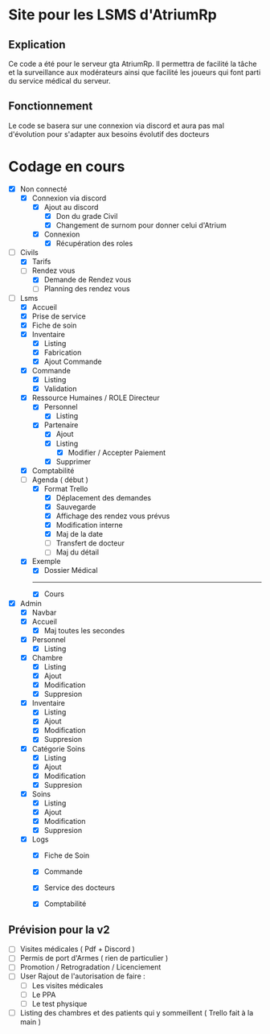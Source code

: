 # Site pour les LSMS d'AtriumRp

## Explication
Ce code a été pour le serveur gta AtriumRp. Il permettra de facilité la tâche et la surveillance aux modérateurs ainsi que facilité les joueurs qui font parti du service médical du serveur.

## Fonctionnement
Le code se basera sur une connexion via discord et aura pas mal d'évolution pour s'adapter aux besoins évolutif des docteurs

# Codage en cours
- [x] Non connecté
    - [x] Connexion via discord
        - [x] Ajout au discord
            - [x] Don du grade Civil
            - [x] Changement de surnom pour donner celui d'Atrium
        - [x] Connexion
            - [x] Récupération des roles
- [ ] Civils
    - [x] Tarifs
    - [ ] Rendez vous
        - [x] Demande de Rendez vous
        - [ ] Planning des rendez vous
- [ ] Lsms
    - [x] Accueil
    - [x] Prise de service
    - [x] Fiche de soin 
    - [x] Inventaire
        - [x] Listing
        - [x] Fabrication
        - [x] Ajout Commande
    - [x] Commande
        - [x] Listing
        - [x] Validation
    - [x] Ressource Humaines / ROLE Directeur
        - [x] Personnel
            - [x] Listing
        - [x] Partenaire
            - [x] Ajout 
            - [x] Listing
                - [x] Modifier / Accepter Paiement 
            - [x] Supprimer
    - [x] Comptabilité
    - [ ] Agenda  ( début )
        - [x] Format Trello
            - [x] Déplacement des demandes
            - [x] Sauvegarde
            - [x] Affichage des rendez vous prévus
            - [x] Modification interne
            - [x] Maj de la date
            - [ ] Transfert de docteur
            - [ ] Maj du détail
    - [x] Exemple
        - [x] Dossier Médical
        ------------------------
        - [x] Cours 
- [x] Admin
    - [x] Navbar 
    - [x] Accueil
        - [x] Maj toutes les secondes
    - [x] Personnel
        - [x] Listing
    - [x] Chambre
        - [x] Listing
        - [x] Ajout
        - [x] Modification
        - [x] Suppresion
    - [X] Inventaire
        - [x] Listing
        - [x] Ajout
        - [x] Modification
        - [x] Suppresion
    - [x] Catégorie Soins
        - [x] Listing
        - [x] Ajout
        - [x] Modification
        - [x] Suppresion
    - [x] Soins
        - [x] Listing
        - [x] Ajout
        - [x] Modification
        - [x] Suppresion
    - [x] Logs
        - [x] Fiche de Soin
        - [x] Commande
        - [x] Service des docteurs
        - [x] Comptabilité
 
 
## Prévision pour la v2
- [ ] Visites médicales ( Pdf + Discord )
- [ ] Permis de port d'Armes ( rien de particulier )
- [ ] Promotion / Retrogradation / Licenciement
- [ ]  User Rajout de l'autorisation de faire :  
    - [ ] Les visites médicales
    - [ ] Le PPA
    - [ ] Le test physique
- [ ] Listing des chambres et des patients qui y sommeillent ( Trello fait à la main )